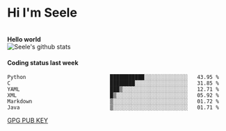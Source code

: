 <h1>Hi I'm Seele</h1>
<br>
<b> Hello world</b>
<br>
<img src="https://github-readme-stats.vercel.app/api?username=Seele0oO&show_icons=true&icon_color=0366d6&bg_color=ffffff&hide_title=true&hide=contribs&include_all_commits=true" alt="Seele's github stats"/>
<br>

<h4>Coding status last week </h4>

<!--START_SECTION:waka-->

```text
Python                           ███████████░░░░░░░░░░░░░░   43.95 %
C                                ████████░░░░░░░░░░░░░░░░░   31.85 %
YAML                             ███▒░░░░░░░░░░░░░░░░░░░░░   12.71 %
XML                              █▒░░░░░░░░░░░░░░░░░░░░░░░   05.92 %
Markdown                         ▒░░░░░░░░░░░░░░░░░░░░░░░░   01.72 %
Java                             ▒░░░░░░░░░░░░░░░░░░░░░░░░   01.71 %
```

<!--END_SECTION:waka-->



[GPG PUB KEY](https://keys.openpgp.org/vks/v1/by-fingerprint/3FCE91BF5B9666B55B67213C4C57B7824A5B6680)

